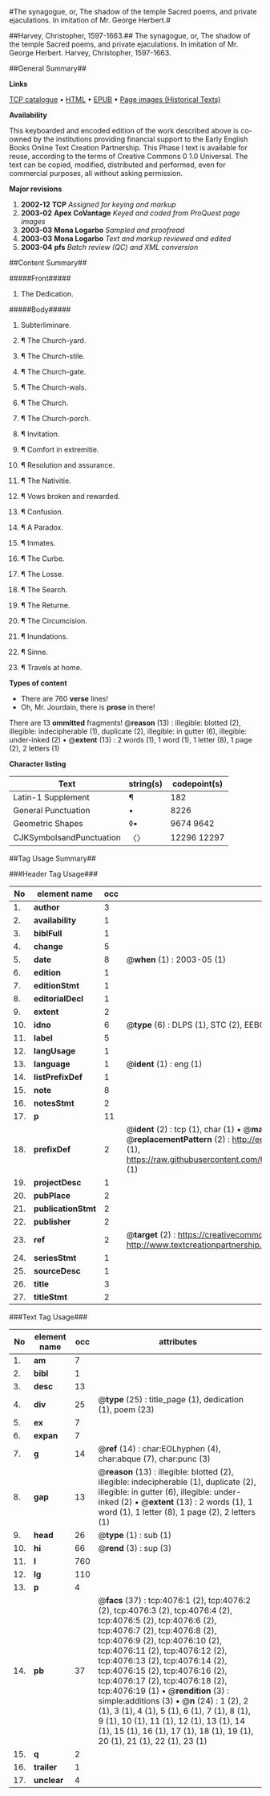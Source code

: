 #The synagogue, or, The shadow of the temple Sacred poems, and private ejaculations. In imitation of Mr. George Herbert.#

##Harvey, Christopher, 1597-1663.##
The synagogue, or, The shadow of the temple Sacred poems, and private ejaculations. In imitation of Mr. George Herbert.
Harvey, Christopher, 1597-1663.

##General Summary##

**Links**

[TCP catalogue](http://www.ota.ox.ac.uk/tcp/)  • 
[HTML](http://tei.it.ox.ac.uk/tcp/Texts-HTML/free/A02/A02769.html)  • 
[EPUB](http://tei.it.ox.ac.uk/tcp/Texts-EPUB/free/A02/A02769.epub) • 
[Page images (Historical Texts)](https://data.historicaltexts.jisc.ac.uk/view?pubId=eebo-99839636e&pageId=eebo-99839636e-4076-1)

**Availability**

This keyboarded and encoded edition of the
	       work described above is co-owned by the institutions
	       providing financial support to the Early English Books
	       Online Text Creation Partnership. This Phase I text is
	       available for reuse, according to the terms of Creative
	       Commons 0 1.0 Universal. The text can be copied,
	       modified, distributed and performed, even for
	       commercial purposes, all without asking permission.

**Major revisions**

1. __2002-12__ __TCP__ *Assigned for keying and markup*
1. __2003-02__ __Apex CoVantage__ *Keyed and coded from ProQuest page images*
1. __2003-03__ __Mona Logarbo__ *Sampled and proofread*
1. __2003-03__ __Mona Logarbo__ *Text and markup reviewed and edited*
1. __2003-04__ __pfs__ *Batch review (QC) and XML conversion*

##Content Summary##

#####Front#####

1. The Dedication.

#####Body#####

1. Subterliminare.

1. ¶ The Church-yard.

1. ¶ The Church-stile.

1. ¶ The Church-gate.

1. ¶ The Church-wals.

1. ¶ The Church.

1. ¶ The Church-porch.

1. ¶ Invitation.

1. ¶ Comfort in extremitie.

1. ¶ Resolution and assurance.

1. ¶ The Nativitie.

1. ¶ Vows broken and rewarded.

1. ¶ Confusion.

1. ¶ A Paradox.

1. ¶ Inmates.

1. ¶ The Curbe.

1. ¶ The Losse.

1. ¶ The Search.

1. ¶ The Returne.

1. ¶ The Circumcision.

1. ¶ Inundations.

1. ¶ Sinne.

1. ¶ Travels at home.

**Types of content**

  * There are 760 **verse** lines!
  * Oh, Mr. Jourdain, there is **prose** in there!

There are 13 **ommitted** fragments! 
 @__reason__ (13) : illegible: blotted (2), illegible: indecipherable (1), duplicate (2), illegible: in gutter (6), illegible: under-inked (2)  •  @__extent__ (13) : 2 words (1), 1 word (1), 1 letter (8), 1 page (2), 2 letters (1)

**Character listing**


|Text|string(s)|codepoint(s)|
|---|---|---|
|Latin-1 Supplement|¶|182|
|General Punctuation|•|8226|
|Geometric Shapes|◊▪|9674 9642|
|CJKSymbolsandPunctuation|〈〉|12296 12297|

##Tag Usage Summary##

###Header Tag Usage###

|No|element name|occ|attributes|
|---|---|---|---|
|1.|__author__|3||
|2.|__availability__|1||
|3.|__biblFull__|1||
|4.|__change__|5||
|5.|__date__|8| @__when__ (1) : 2003-05 (1)|
|6.|__edition__|1||
|7.|__editionStmt__|1||
|8.|__editorialDecl__|1||
|9.|__extent__|2||
|10.|__idno__|6| @__type__ (6) : DLPS (1), STC (2), EEBO-CITATION (1), PROQUEST (1), VID (1)|
|11.|__label__|5||
|12.|__langUsage__|1||
|13.|__language__|1| @__ident__ (1) : eng (1)|
|14.|__listPrefixDef__|1||
|15.|__note__|8||
|16.|__notesStmt__|2||
|17.|__p__|11||
|18.|__prefixDef__|2| @__ident__ (2) : tcp (1), char (1)  •  @__matchPattern__ (2) : ([0-9\-]+):([0-9IVX]+) (1), (.+) (1)  •  @__replacementPattern__ (2) : http://eebo.chadwyck.com/downloadtiff?vid=$1&page=$2 (1), https://raw.githubusercontent.com/textcreationpartnership/Texts/master/tcpchars.xml#$1 (1)|
|19.|__projectDesc__|1||
|20.|__pubPlace__|2||
|21.|__publicationStmt__|2||
|22.|__publisher__|2||
|23.|__ref__|2| @__target__ (2) : https://creativecommons.org/publicdomain/zero/1.0/ (1), http://www.textcreationpartnership.org/docs/. (1)|
|24.|__seriesStmt__|1||
|25.|__sourceDesc__|1||
|26.|__title__|3||
|27.|__titleStmt__|2||


###Text Tag Usage###

|No|element name|occ|attributes|
|---|---|---|---|
|1.|__am__|7||
|2.|__bibl__|1||
|3.|__desc__|13||
|4.|__div__|25| @__type__ (25) : title_page (1), dedication (1), poem (23)|
|5.|__ex__|7||
|6.|__expan__|7||
|7.|__g__|14| @__ref__ (14) : char:EOLhyphen (4), char:abque (7), char:punc (3)|
|8.|__gap__|13| @__reason__ (13) : illegible: blotted (2), illegible: indecipherable (1), duplicate (2), illegible: in gutter (6), illegible: under-inked (2)  •  @__extent__ (13) : 2 words (1), 1 word (1), 1 letter (8), 1 page (2), 2 letters (1)|
|9.|__head__|26| @__type__ (1) : sub (1)|
|10.|__hi__|66| @__rend__ (3) : sup (3)|
|11.|__l__|760||
|12.|__lg__|110||
|13.|__p__|4||
|14.|__pb__|37| @__facs__ (37) : tcp:4076:1 (2), tcp:4076:2 (2), tcp:4076:3 (2), tcp:4076:4 (2), tcp:4076:5 (2), tcp:4076:6 (2), tcp:4076:7 (2), tcp:4076:8 (2), tcp:4076:9 (2), tcp:4076:10 (2), tcp:4076:11 (2), tcp:4076:12 (2), tcp:4076:13 (2), tcp:4076:14 (2), tcp:4076:15 (2), tcp:4076:16 (2), tcp:4076:17 (2), tcp:4076:18 (2), tcp:4076:19 (1)  •  @__rendition__ (3) : simple:additions (3)  •  @__n__ (24) : 1 (2), 2 (1), 3 (1), 4 (1), 5 (1), 6 (1), 7 (1), 8 (1), 9 (1), 10 (1), 11 (1), 12 (1), 13 (1), 14 (1), 15 (1), 16 (1), 17 (1), 18 (1), 19 (1), 20 (1), 21 (1), 22 (1), 23 (1)|
|15.|__q__|2||
|16.|__trailer__|1||
|17.|__unclear__|4||
